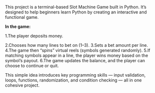 This project is a terminal-based Slot Machine Game built in Python. It’s designed to help beginners learn Python by creating an interactive and functional game.

**In the game:**

1.The player deposits money.

2.Chooses how many lines to bet on (1–3).
3.Sets a bet amount per line.
4.The game then “spins” virtual reels (symbols generated randomly).
5.If matching symbols appear in a line, the player wins money based on the symbol’s payout.
6.The game updates the balance, and the player can choose to continue or quit.

This simple idea introduces key programming skills — input validation, loops, functions, randomization, and condition checking — all in one cohesive project.
